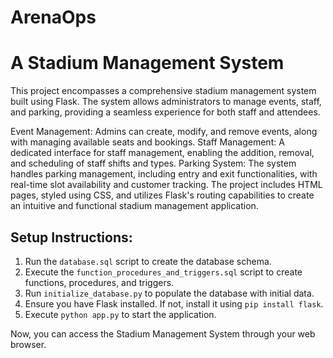 # ArenaOps

# A Stadium Management System

This project encompasses a comprehensive stadium management system built using Flask. The system allows administrators to manage events, staff, and parking, providing a seamless experience for both staff and attendees.

Event Management: Admins can create, modify, and remove events, along with managing available seats and bookings.
Staff Management: A dedicated interface for staff management, enabling the addition, removal, and scheduling of staff shifts and types.
Parking System: The system handles parking management, including entry and exit functionalities, with real-time slot availability and customer tracking.
The project includes HTML pages, styled using CSS, and utilizes Flask's routing capabilities to create an intuitive and functional stadium management application.

## Setup Instructions:

1. Run the `database.sql` script to create the database schema.
2. Execute the `function_procedures_and_triggers.sql` script to create functions, procedures, and triggers.
3. Run `initialize_database.py` to populate the database with initial data.
4. Ensure you have Flask installed. If not, install it using `pip install flask`.
5. Execute `python app.py` to start the application.

Now, you can access the Stadium Management System through your web browser.




